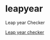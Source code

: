 # leapyear

Leap year Checker

<a href="https://learndaily1.github.io/leapyear/website3.html /website3.html" alt="leap year checker">Leap year checker</a>

